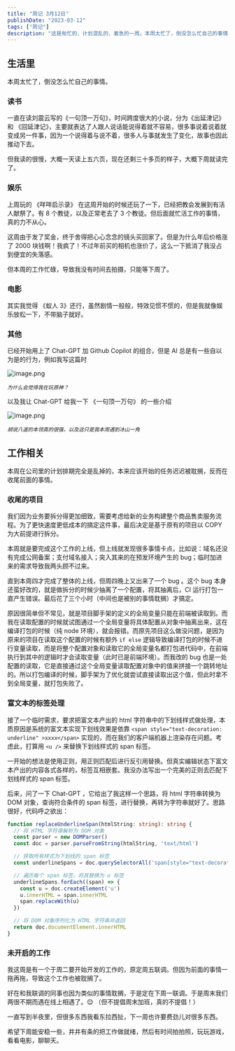 ```yaml
---
title: "周记 3月12日"
publishDate: "2023-03-12"
tags: ["周记"]
description: "这是匆忙的、计划混乱的、着急的一周。本周太忙了，倒没怎么忙自己的事情。"
---
```


## 生活里

本周太忙了，倒没怎么忙自己的事情。

### 读书

一直在读刘震云写的《一句顶一万句》，时间跨度很大的小说，分为《出延津记》和 《回延津记》，主要就表达了人跟人说话能说得着就不容易，很多事说着说着就变成另一件事，因为一个说得着与说不着，很多人与事就发生了变化，故事也因此推动下去。

但我读的很慢，大概一天读上五六页，现在还剩三十多页的样子，大概下周就读完了。

### 娱乐

上周玩的 《咩咩启示录》 在这周开始的时候还玩了一下，已经把教会发展到有活人献祭了。有 8 个教徒，以及正常老去了 3 个教徒。但后面就忙活工作的事情，真的力不从心。

这周由于发了奖金，终于舍得把心心念念的镜头买回家了。但是为什么年后价格涨了 2000 块钱啊！我疯了！不过年前买的相机也涨价了，这么一下抵消了我没占到便宜的失落感。

但本周的工作忙碌，导致我没有时间去拍摄，只能等下周了。

### 电影

其实我觉得 《蚁人 3》还行，虽然剧情一般般，特效见惯不惯的，但是我就像娱乐放松一下，不带脑子就好。

### 其他

已经开始用上了 Chat-GPT 加 Github Copilot 的组合，但是 AI 总是有一些自以为是的行为，例如我写这篇时

![image.png](https://s2.loli.net/2023/03/13/jUTRYkLap5bIAwi.png)

<sup>_为什么会觉得我在玩原神？_</sup>

以及我让 Chat-GPT 给我一下 《一句顶一万句》 的一些介绍

![image.png](https://s2.loli.net/2023/03/13/J4PMOVZtKrclfhq.png)

<sup>_胡说八道的本领真的很强，以及这只是我本周遇到冰山一角_</sup>

## 工作相关

本周在公司里的计划排期完全是乱掉的，本来应该开始的任务迟迟被耽搁，反而在收尾前面的事情。

### 收尾的项目

我们因为业务要拆分得更加细致，需要考虑给新的业务构建整个商品售卖服务流程。为了更快速度更低成本的搞定这件事，最后决定是基于原有的项目以 COPY 为大前提进行拆分。

本周就是要完成这个工作的上线，但上线就发现很多事情卡点，比如说：域名还没有完成公网备案；支付域名接入；突入其来的在预发环境产生的 bug；临时加进来的需求导致我两头顾不过来。

直到本周四才完成了整体的上线，但周四晚上又出来了一个 bug 。这个 bug 本身还蛮好改的，就是做拆分的时候少抽离了一个配置，将其抽离后，CI 运行打包一直产生错误。最后花了三个小时（中间也是被别的事情耽搁）才搞定。

原因很简单但不常见，就是项目脚手架的定义的全局变量只能在前端被读取到。而我在读取配置的时候就试图通过一个全局变量将具体配置从对象中抽离出来，这在编译打包的时候（纯 node 环境），就会报错。而原先项目这么做没问题，是因为原来的项目在读取这个配置的时候有额外 `if else` 逻辑导致编译打包的时候不进行变量读取，而是将整个配置对象和读取它的全局变量名都打包进代码中，在前端执行到其中的逻辑时才会读取变量（此时已是前端环境）。而我改的 bug 也是一处配置的读取，它是直接通过这个全局变量读取配置对象中的值来拼接一个跳转地址的。所以打包编译的时候，脚手架为了优化就尝试直接读取出这个值，但此时拿不到全局变量，就打包失败了。

### 富文本的标签处理

接了一个临时需求，要求把富文本产出的 html 字符串中的下划线样式做处理，本质原因是系统的富文本实现下划线效果是依靠 `<span style="text-decoration: underline" >xxxx</span>` 实现的，而在我们的客户端机器上渲染存在问题。考虑此，打算用 `<u />` 来替换下划线样式的 span 标签。

一开始的想法是使用正则，用正则匹配后进行反引用替换。但真实编辑状态下富文本产出的内容各式各样的，标签互相嵌套。我没办法写出一个完美的正则去匹配下划线样式的 span 标签。

后来，问了一下 Chat-GPT ，它给出了我这样一个思路，将 html 字符串转换为 DOM 对象，查询符合条件的 span 标签，进行替换，再转为字符串就好了。思路很好，代码呼之欲出：

```ts
function replaceUnderlineSpan(htmlString: string): string {
  // 将 HTML 字符串解析为 DOM 对象
  const parser = new DOMParser()
  const doc = parser.parseFromString(htmlString, 'text/html')

  // 获取所有样式为下划线的 span 标签
  const underlineSpans = doc.querySelectorAll('span[style="text-decoration: underline;"]')

  // 遍历每个 span 标签，将其替换为 u 标签
  underlineSpans.forEach((span) => {
    const u = doc.createElement('u')
    u.innerHTML = span.innerHTML
    span.replaceWith(u)
  })

  // 将 DOM 对象序列化为 HTML 字符串并返回
  return doc.documentElement.innerHTML
}
```

### 未开启的工作

我这周是有一个于周二要开始开发的工作的，原定周五联调。但因为前面的事情一拖再拖，导致这个工作也被耽搁了。

好在和我联调的同事也因为类似的事情耽搁，于是定在下周一联调。于是周末我们两很不期而遇在线上相遇了。😌 （但不提倡周末加班，真的不提倡！）

一直写到半夜里，但很多东西我看东拉西扯，下一周也许要费劲儿对很多东西。

希望下周能安稳一些，井井有条的把工作做就绪，然后有时间拍拍照，玩玩游戏，看看电影，聊聊天。
